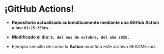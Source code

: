# ¡GitHub Actions!
* **Repositorio actualizado automáticamente mediante una GitHub Action a las: `03:25:35hrs.`**
* **Modificado el día: `9, del mes de octubre, del año 2025.`**

* Ejemplo sencillo de cómo la **Action** modifica este archivo README.md.
